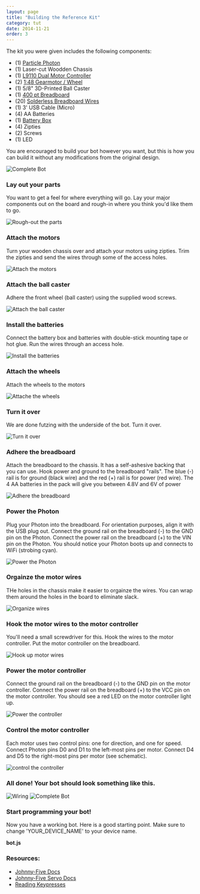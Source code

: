 ```yaml
---
layout: page
title: "Building the Reference Kit"
category: tut
date: 2014-11-21
order: 3
---
```

The kit you were given includes the following components:

- (1) [Particle Photon](https://www.particle.io/prototype)
- (1) Laser-cut Woodden Chassis
- (1) [L9110 Dual Motor Controller](http://www.bajdi.com/l9110-h-bridge-module/)
- (2) [1:48 Gearmotor / Wheel](http://www.amazon.com/JOSYOO-Smart-Wheel-arduino-project/dp/B0116UXVCQ/ref=sr_1_sc_2)
- (1) 5/8" 3D-Printed Ball Caster
- (1) [400 pt Breadboard](https://www.pololu.com/product/351)
- (20) [Solderless Breadboard Wires](http://www.amazon.com/Wosang-Solderless-Flexible-Breadboard-Jumper/dp/B005TZJ0AM/ref=pd_bxgy_e_img_y)
- (1) 3' USB Cable (Micro)
- (4) AA Batteries
- (1) [Battery Box](http://www.amazon.com/Switch-Battery-Holder-Leads-Black/dp/B00H8SWZNW/ref=sr_1_1)
- (4) Zipties
- (2) Screws
- (1) LED

You are encouraged to build your bot however you want, but this is how you can build it without any modifications from the original design.

![Complete Bot](/assets/nodebot-assemble/14_complete.jpg)

### Lay out your parts
You want to get a feel for where everything will go.  Lay your major components out on the board and rough-in where you think you'd like them to go.

![Rough-out the parts](/assets/nodebot-assemble/1_allparts.jpg)

### Attach the motors
Turn your wooden chassis over and attach your motors using zipties.  Trim the zipties and send the wires through some of the access holes.

![Attach the motors](/assets/nodebot-assemble/3_attach_motors.jpg)

### Attach the ball caster
Adhere the front wheel (ball caster) using the supplied wood screws.

![Attach the ball caster](/assets/nodebot-assemble/4_ball_caster.jpg)

### Install the batteries
Connect the battery box and batteries with double-stick mounting tape or hot glue.  Run the wires through an access hole.

![Install the batteries](/assets/nodebot-assemble/5_batteries.jpg)

### Attach the wheels
Attach the wheels to the motors

![Attache the wheels](/assets/nodebot-assemble/6_wheels.jpg)

### Turn it over
We are done futzing with the underside of the bot.  Turn it over.

![Turn it over](/assets/nodebot-assemble/7_turn_over.jpg)

### Adhere the breadboard
Attach the breadboard to the chassis.  It has a self-ashesive backing that you can use.  Hook power and ground to the breadboard "rails".  The blue (-) rail is for ground (black wire) and the red (+) rail is for power (red wire).  The 4 AA batteries in the pack will give you between 4.8V and 6V of power

![Adhere the breadboard](/assets/nodebot-assemble/8_breadboard.jpg)

### Power the Photon
Plug your Photon into the breadboard.  For orientation purposes, align it with the USB plug out.  Connect the ground rail on the breadboard (-) to the GND pin on the Photon.  Connect the power rail on the breadboard (+) to the VIN pin on the Photon.  You should notice your Photon boots up and connects to WiFi (strobing cyan).

![Power the Photon](/assets/nodebot-assemble/9_power_photon.jpg)

### Orgainze the motor wires
THe holes in the chassis make it easier to orgainze the wires.  You can wrap them around the holes in the board to eliminate slack.

![Organize wires](/assets/nodebot-assemble/10_organize_motor_wires.jpg)

### Hook the motor wires to the motor controller
You'll need a small screwdriver for this.  Hook the wires to the motor controller.  Put the motor controller on the breadboard.  

![Hook up motor wires](/assets/nodebot-assemble/11_hook_motors_to_controller.jpg)

### Power the motor controller
Connect the ground rail on the breadboard (-) to the GND pin on the motor controller.  Connect the power rail on the breadboard (+) to the VCC pin on the motor controller.  You should see a red LED on the motor controller light up.

![Power the controller](/assets/nodebot-assemble/12_power_motor_controller.jpg)

### Control the motor controller
Each motor uses two control pins: one for direction, and one for speed.  Connect Photon pins D0 and D1 to the left-most pins per motor.  Connect D4 and D5 to the right-most pins per motor (see schematic).

![control the controller](/assets/nodebot-assemble/13_motor_controller_io.jpg)
 
### All done!  Your bot should look something like this. 
![Wiring](/assets/wirings/nodebot_bb.png) 
![Complete Bot](/assets/nodebot-assemble/14_complete.jpg)

### Start programming your bot!

Now you have a working bot.  Here is a good starting point.  Make sure to change 'YOUR_DEVICE_NAME' to your device name.

**bot.js**

<script src="http://gist-it.appspot.com/github/CareEvolution/nodebots-unleashed-codemash-docs/blob/master/examples/flagbot.js"></script>

### Resources:
- [Johnny-Five Docs](https://github.com/rwaldron/johnny-five/wiki/Servo)
- [Johnny-Five Servo Docs](https://github.com/rwaldron/johnny-five/wiki/Servo)
- [Reading Keypresses](http://stackoverflow.com/questions/5006821/nodejs-how-to-read-keystrokes-from-stdin)

